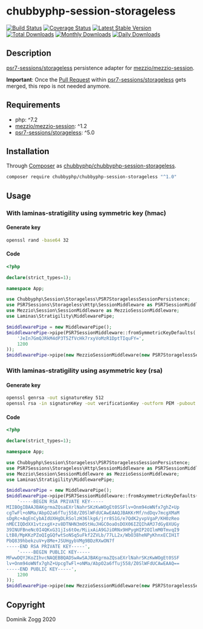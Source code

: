 # chubbyphp-session-storageless

[![Build Status](https://api.travis-ci.org/chubbyphp/chubbyphp-session-storageless.png?branch=master)](https://travis-ci.org/chubbyphp/chubbyphp-session-storageless)
[![Coverage Status](https://coveralls.io/repos/github/chubbyphp/chubbyphp-session-storageless/badge.svg?branch=master)](https://coveralls.io/github/chubbyphp/chubbyphp-session-storageless?branch=master)
[![Latest Stable Version](https://poser.pugx.org/chubbyphp/chubbyphp-session-storageless/v/stable.png)](https://packagist.org/packages/chubbyphp/chubbyphp-session-storageless)
[![Total Downloads](https://poser.pugx.org/chubbyphp/chubbyphp-session-storageless/downloads.png)](https://packagist.org/packages/chubbyphp/chubbyphp-session-storageless)
[![Monthly Downloads](https://poser.pugx.org/chubbyphp/chubbyphp-session-storageless/d/monthly)](https://packagist.org/packages/chubbyphp/chubbyphp-session-storageless)
[![Daily Downloads](https://poser.pugx.org/chubbyphp/chubbyphp-session-storageless/d/daily)](https://packagist.org/packages/chubbyphp/chubbyphp-session-storageless)

## Description

[psr7-sessions/storageless][2] persistence adapter for [mezzio/mezzio-session][3].

**Important**: Once the [Pull Request][4] within [psr7-sessions/storageless][2] gets merged, this repo is not needed anymore.

## Requirements

* php: ^7.2
* [mezzio/mezzio-session][2]: ^1.2
* [psr7-sessions/storageless][3]: ^5.0

## Installation

Through [Composer](http://getcomposer.org) as [chubbyphp/chubbyphp-session-storageless][1].

```sh
composer require chubbyphp/chubbyphp-session-storageless "^1.0"
```

## Usage

### With laminas-stratigility using symmetric key (hmac)

#### Generate key

```sh
openssl rand -base64 32
```

#### Code

```php
<?php

declare(strict_types=1);

namespace App;

use Chubbyphp\Session\Storageless\PSR7StoragelessSessionPersistence;
use PSR7Sessions\Storageless\Http\SessionMiddleware as PSR7SessionMiddleware;
use Mezzio\Session\SessionMiddleware as MezzioSessionMiddleware;
use Laminas\Stratigility\MiddlewarePipe;

$middlewarePipe = new MiddlewarePipe();
$middlewarePipe->pipe(PSR7SessionMiddleware::fromSymmetricKeyDefaults(
    'JeIn7GmQJRkM4dP3T5ZfVcHk7rxyVoMzR1DptTIquFY=',
    1200
));
$middlewarePipe->pipe(new MezzioSessionMiddleware(new PSR7StoragelessSessionPersistence()));
```

### With laminas-stratigility using asymmetric key (rsa)

#### Generate key

```sh
openssl genrsa -out signatureKey 512
openssl rsa -in signatureKey -out verificationKey -outform PEM -pubout
```

#### Code

```php
<?php

declare(strict_types=1);

namespace App;

use Chubbyphp\Session\Storageless\PSR7StoragelessSessionPersistence;
use PSR7Sessions\Storageless\Http\SessionMiddleware as PSR7SessionMiddleware;
use Mezzio\Session\SessionMiddleware as MezzioSessionMiddleware;
use Laminas\Stratigility\MiddlewarePipe;

$middlewarePipe = new MiddlewarePipe();
$middlewarePipe->pipe(PSR7SessionMiddleware::fromAsymmetricKeyDefaults(
    '-----BEGIN RSA PRIVATE KEY-----
MIIBOgIBAAJBAKgrmaZQsaEXrlNahrSKzKwWOgEt0SSFlv+Onm94oWNfx7ghZ+Up
cgTwFl+oNMa/AbpO2a6fTuj558/Z0SlWFdUCAwEAAQJBAKKrMf/ndDqv7mcgXMaM
sDgRc+AqEnCybAIdUXHgDLRSolzH36lkg6/jrr8S1G/e7QdK2yvpVgaP/KH0zReo
nMECIQDdXX1vtzxgX+zv8DTNHN3m0StHuJHGC0oaOsDOX06IZQIhAMJ7dGy8XUGy
39INUFBneNc0I4QKxG31jIs6tOe/MiixAiA9GJiORNx9HPygHIP2OIlmM0TmvqI9
LtB8/MpKKzPZoQIgGQfwtSoNSq5uFkf2ZVLb/77LL2x/WbO38heNPyKhnxECIH1T
PbQ839hbekzuV+y8Me+JSUHgybVMg9BDzRXwON7f
-----END RSA PRIVATE KEY-----',
    '-----BEGIN PUBLIC KEY-----
MFwwDQYJKoZIhvcNAQEBBQADSwAwSAJBAKgrmaZQsaEXrlNahrSKzKwWOgEt0SSF
lv+Onm94oWNfx7ghZ+UpcgTwFl+oNMa/AbpO2a6fTuj558/Z0SlWFdUCAwEAAQ==
-----END PUBLIC KEY-----',
    1200
));
$middlewarePipe->pipe(new MezzioSessionMiddleware(new PSR7StoragelessSessionPersistence()));
```

## Copyright

Dominik Zogg 2020

[1]: https://packagist.org/packages/chubbyphp/chubbyphp-session-storageless
[2]: https://github.com/mezzio/mezzio-session
[3]: https://github.com/psr7-sessions/storageless
[4]: https://github.com/psr7-sessions/storageless/pull/82
